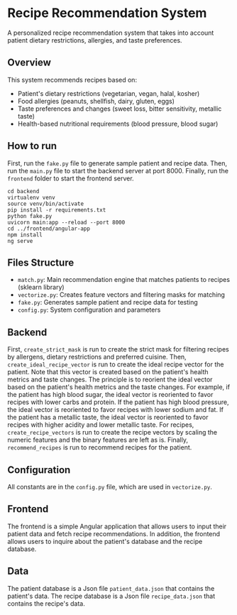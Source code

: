 # Recipe Recommendation System

A personalized recipe recommendation system that takes into account patient dietary restrictions, allergies, and taste preferences.

## Overview

This system recommends recipes based on:
- Patient's dietary restrictions (vegetarian, vegan, halal, kosher)
- Food allergies (peanuts, shellfish, dairy, gluten, eggs) 
- Taste preferences and changes (sweet loss, bitter sensitivity, metallic taste)
- Health-based nutritional requirements (blood pressure, blood sugar)



## How to run
First, run the `fake.py` file to generate sample patient and recipe data. Then, run the `main.py` file to start the backend server at port 8000. Finally, run the `frontend` folder to start the frontend server.
```
cd backend
virtualenv venv
source venv/bin/activate
pip install -r requirements.txt
python fake.py
uvicorn main:app --reload --port 8000
cd ../frontend/angular-app
npm install
ng serve
```



## Files Structure

- `match.py`: Main recommendation engine that matches patients to recipes (sklearn library)
- `vectorize.py`: Creates feature vectors and filtering masks for matching
- `fake.py`: Generates sample patient and recipe data for testing
- `config.py`: System configuration and parameters

## Backend
First, `create_strict_mask` is run to create the strict mask for filtering recipes by allergens, dietary restrictions and preferred cuisine. 
Then, `create_ideal_recipe_vector` is run to create the ideal recipe vector for the patient. Note that this vector is created based on the patient's health metrics and taste changes. The principle is to reorient the ideal vector based on the patient's health metrics and the taste changes. For example, if the patient has high blood sugar, the ideal vector is reoriented to favor recipes with lower carbs and protein. If the patient has high blood pressure, the ideal vector is reoriented to favor recipes with lower sodium and fat. If the patient has a metallic taste, the ideal vector is reoriented to favor recipes with higher acidity and lower metallic taste. For recipes, `create_recipe_vectors` is run to create the recipe vectors by scaling the numeric features and the binary features are left as is. 
Finally, `recommend_recipes` is run to recommend recipes for the patient. 

## Configuration
All constants are in the `config.py` file, which are used in `vectorize.py`.

## Frontend
The frontend is a simple Angular application that allows users to input their patient data and fetch recipe recommendations. In addition, the frontend allows users to inquire about the patient's database and the recipe database. 

## Data
The patient database is a Json file `patient_data.json` that contains the patient's data. The recipe database is a Json file `recipe_data.json` that contains the recipe's data. 

